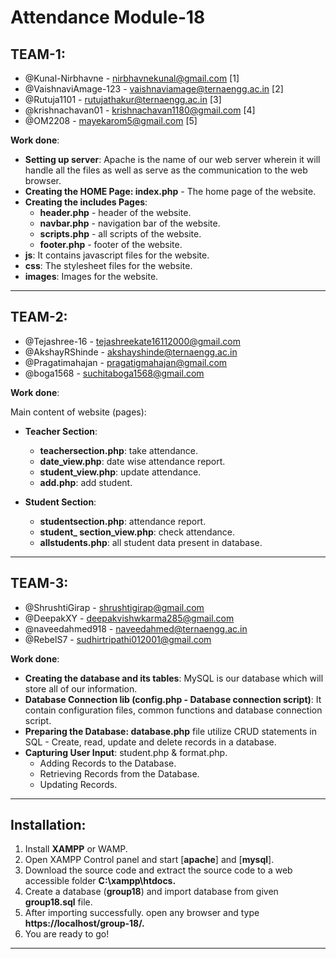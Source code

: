 # Attendance Module-18
## TEAM-1:
- @Kunal-Nirbhavne - nirbhavnekunal@gmail.com [1]
- @VaishnaviAmage-123 - vaishnaviamage@ternaengg.ac.in [2]
- @Rutuja1101 - rutujathakur@ternaengg.ac.in [3]
- @krishnachavan01 - krishnachavan1180@gmail.com [4]
- @OM2208 - mayekarom5@gmail.com [5]

**Work done**:
- **Setting up server**: Apache is the name of our web server wherein it will handle all the files as well as serve as the communication to the web browser.
- **Creating the HOME Page: index.php** - The home page of the website.
- **Creating the includes Pages**: 
   - **header.php** - header of the website.
   - **navbar.php** - navigation bar of the website.
   - **scripts.php** - all scripts of the website.
   - **footer.php** - footer of the website.
- **js**: It contains javascript files for the website.
- **css**: The stylesheet files for the website.
- **images**: Images for the website.
---
## TEAM-2:
- @Tejashree-16 - tejashreekate16112000@gmail.com
- @AkshayRShinde - akshayshinde@ternaengg.ac.in
- @Pragatimahajan - pragatigmahajan@gmail.com
- @boga1568 - suchitaboga1568@gmail.com

**Work done**:

Main content of website (pages):
- **Teacher Section**:
   - **teachersection.php**: take attendance.
   - **date_view.php**: date wise attendance report.
   - **student_view.php**: update attendance.
   - **add.php**: add student.

- **Student Section**:
   - **studentsection.php**: attendance report.
   - **student_ section_view.php**: check attendance.
   - **allstudents.php**: all student data present in database.
---
## TEAM-3:
- @ShrushtiGirap - shrushtigirap@gmail.com
- @DeepakXY - deepakvishwkarma285@gmail.com
- @naveedahmed918 - naveedahmed@ternaengg.ac.in
- @RebelS7 - sudhirtripathi012001@gmail.com

**Work done**:
- **Creating the database and its tables**: MySQL is our database which will store all of our information.
- **Database Connection lib (config.php - Database connection script)**: It contain configuration files, common functions and database connection script.
- **Preparing the Database: database.php** file utilize CRUD statements in SQL - Create, read, update and delete records in a database.
- **Capturing User Input**: student.php & format.php.
   - Adding Records to the Database.
   - Retrieving Records from the Database.
   - Updating Records.
---
## Installation:
1. Install **XAMPP** or WAMP.
2. Open XAMPP Control panel and start [**apache**] and [**mysql**].
3. Download the source code and extract the source code to a web accessible folder **C:\xampp\htdocs\.**
4. Create a database (**group18**) and import database from given **group18.sql** file.
5. After importing successfully. open any browser and type **https://localhost/group-18/.**
6. You are ready to go!
---

